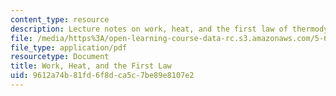 ```yaml
---
content_type: resource
description: Lecture notes on work, heat, and the first law of thermodynamics.
file: /media/https%3A/open-learning-course-data-rc.s3.amazonaws.com/5-60-thermodynamics-kinetics-spring-2008/9612a74b81fd6f8dca5c7be89e8107e2_lec_2.pdf
file_type: application/pdf
resourcetype: Document
title: Work, Heat, and the First Law
uid: 9612a74b-81fd-6f8d-ca5c-7be89e8107e2
---
```

